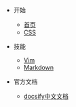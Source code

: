 * 开始

  * [首页](/#index)
  <!-- * [html](html/) -->
  <!-- * [html5](html5/) -->
  * [CSS](css/)

* 技能

  * [Vim](vim-docs/)
  * [Markdown](markdown/)

* 官方文档

  * [docsify中文文档](https://docsify.js.org/#/zh-cn/)
